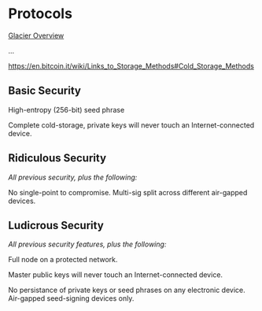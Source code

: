 # Protocols


[Glacier Overview](glacier.md)

...

https://en.bitcoin.it/wiki/Links_to_Storage_Methods#Cold_Storage_Methods

## Basic Security

High-entropy (256-bit) seed phrase

Complete cold-storage,
 private keys will never touch an Internet-connected device.



## Ridiculous Security

*All previous security, plus the following:*

No single-point to compromise.
Multi-sig split across different air-gapped devices.


## Ludicrous Security

*All previous security features, plus the following:*

Full node on a protected network.

Master public keys will never touch an Internet-connected device.

No persistance of private keys or seed phrases on any electronic device.
 Air-gapped seed-signing devices only.





